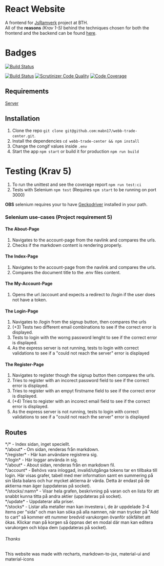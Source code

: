 # React Website
A frontend for [JsRamverk](https://jsramverk.me) project at BTH.  
All of the **reasons** *(Krav 1-5)* behind the techniques chosen for both the frontend and the backend can be found [here](https://gist.github.com/mabn17/6d6016b1e5bce632f8cbdf7a29013fad).  

# Badges
[![Build Status](https://travis-ci.org/mabn17/webb-trade-center.svg?branch=master)](https://travis-ci.org/mabn17/webb-trade-center)

[![Build Status](https://scrutinizer-ci.com/g/mabn17/webb-trade-center/badges/build.png?b=master)](https://scrutinizer-ci.com/g/mabn17/webb-trade-center/build-status/master) [![Scrutinizer Code Quality](https://scrutinizer-ci.com/g/mabn17/webb-trade-center/badges/quality-score.png?b=master)](https://scrutinizer-ci.com/g/mabn17/webb-trade-center/?branch=master) [![Code Coverage](https://scrutinizer-ci.com/g/mabn17/webb-trade-center/badges/coverage.png?b=master)](https://scrutinizer-ci.com/g/mabn17/webb-trade-center/?branch=master)

## Requirements
[Server](https://github.com/mabn17/server-webb-trade-center)

## Installation
1. Clone the repo `git clone git@github.com:mabn17/webb-trade-center.git`.
2. Install the dependencies `cd webb-trade-center && npm install`
3. Change the congif values inside `.env`
3. Start the app `npm start` or build it for production `npm run build`

# Testing (Krav 5)
1. To run the unittest and see the coverage report `npm run test:ci`
2. Tests with Selenium `npm test` (Requires `npm start` to be running on port 3000)

**OBS** selenium requires your to have [Geckodriver](https://github.com/mozilla/geckodriver/releases) installed in your path.

### Selenium use-cases (Project requirement 5)
#### The About-Page
1. Navigates to the account-page from the navlink and compares the urls.
2. Checks if the markdown content is rendering properly.

#### The Index-Page
1. Navigates to the account-page from the navlink and compares the urls.
2. Compares the document title to the .env files content.

#### The My-Account-Page
1. Opens the url /account and expects a redirect to /login if the user does not have a token.

#### The Login-Page
1. Navigates to /login from the signup button, then compares the urls
2. (+3) Tests two different email combinations to see if the correct error is displayed.
4. Tests to login with the worng password lenght to see if the correct error is displayed.
5. As the express server is not running, tests to login with correct validations to see if a "could not reach the server" error is displayed

#### The Register-Page
1. Navigates to register though the signup button then compares the urls.
2. Tries to register with an incorect password field to see if the correct error is displayed.
3. Tries to register with an empyt firstname field to see if the correct error is displayed.
3. (+4) Tries to register with an incorect email field to see if the correct error is displayed.
5. As the express server is not running, tests to login with correct validations to see if a "could not reach the server" error is displayed


## Routes
\*/\* - Index sidan, inget speciellt.  
\*/about\* - Om sidan, renderas från markdown.  
\*/register\* - Här kan användare registrera sig.  
\*/login\* - Här loggar använda in sig.  
\*/about\* - About sidan, renderas från en markdown fil.  
\*/account\* - Behövs vara inloggad, invalid/utgånga tokens tar en tillbaka till login. Här visas grafer, tabell med mer information samt en summering på sin låsta balans och hur mycket aktierna är värda. Detta är endast på de aktierna man äger (uppdateras på socket).  
\*/stocks/:namn\* - Visar hela grafen, beskrivning på varan och en lista för att snabbt kunna titta på andra aktier (uppdateras på socket).  
\*/update\* - Uppdaterar alla priser.  
\*/stocks\* - Listar alla metaller man kan investera i, de är uppdelade 3-4 items per "sida" och man kan söka på alla namnen, när man trycker på "Add to cart" så kommer ett nummer bredvid varukorgen övanför sökfältet att ökas. Klickar man på korgen så öppnas det en modal där man kan editera varukorgen och köpa dem (uppdateras på socket).


###### Thanks
This website was made with recharts, markdown-to-jsx, material-ui and material-icons
